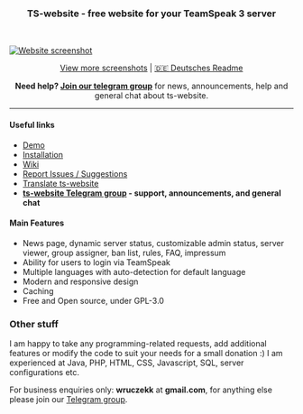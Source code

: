 <h3 align="center">TS-website - free website for your TeamSpeak 3 server</h3>
<br>

[![Website screenshot](https://i.imgur.com/FuDJyGU.png?2)](https://imgur.com/a/3vfIPJQ)

<p align="center">
    <a href="https://imgur.com/a/3vfIPJQ" target="_blank">View more screenshots</a> |
    <a href="https://github.com/Wruczek/ts-website/wiki/%5BDE%5D-Readme-%7C-Liesmich-%5B2.x%5D" target="_blank">🇩🇪 Deutsches Readme</a>
</p>

<p align="center">
<b>Need help? <a href="https://t.me/tswebsite">Join our telegram group</a></b> for news, announcements, help and general chat about ts-website.
</p>

<hr>

#### Useful links
- [Demo](https://ts.wruczek.tech/)
- [Installation](https://github.com/Wruczek/ts-website/wiki/%5BEN%5D-Website-Installation)
- [Wiki](https://github.com/Wruczek/ts-website/wiki)
- [Report Issues / Suggestions](https://github.com/Wruczek/ts-website/issues/new)
- [Translate ts-website](https://wruczek.oneskyapp.com/collaboration/project/325562)
- **[ts-website Telegram group](https://t.me/tswebsite) - support, announcements, and general chat**

#### Main Features
- News page, dynamic server status, customizable admin status, server viewer, group assigner, ban list, rules, FAQ, impressum
- Ability for users to login via TeamSpeak
- Multiple languages with auto-detection for default language
- Modern and responsive design
- Caching
- Free and Open source, under GPL-3.0

### Other stuff
I am happy to take any programming-related requests, add additional features or modify the code to suit your needs for a small donation :) I am experienced at Java, PHP, HTML, CSS, Javascript, SQL, server configurations etc.

For business enquiries only: **wruczekk** at **gmail.com**, for anything else please join our [Telegram group](https://t.me/ts-website).
